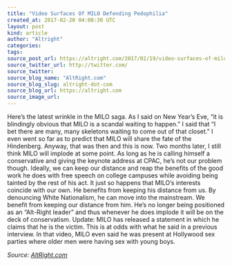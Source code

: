```yaml
---
title: "Video Surfaces Of MILO Defending Pedophilia"
created_at: 2017-02-20 04:08:30 UTC
layout: post
kind: article
author: "Altright"
categories: 
tags: 
source_post_url: https://altright.com/2017/02/19/video-surfaces-of-milo-defending-pedophilia/
source_twitter_url: http://twitter.com/
source_twitter: 
source_blog_name: "AltRight.com"
source_blog_slug: altright-dot-com
source_blog_url: https://altright.com
source_image_url: 
---
```

Here&#8217;s the latest wrinkle in the MILO saga. As I said on New Year&#8217;s Eve, &#8220;it is blindingly obvious that MILO is a scandal waiting to happen.&#8221; I said that &#8220;I bet there are many, many skeletons waiting to come out of that closet.&#8221; I even went so far as to predict that MILO will share the fate of the Hindenberg. Anyway, that was then and this is now. Two months later, I still think MILO will implode at some point. As long as he is calling himself a conservative and giving the keynote address at CPAC, he&#8217;s not our problem though. Ideally, we can keep our distance and reap the benefits of the good work he does with free speech on college campuses while avoiding being tainted by the rest of his act. It just so happens that MILO&#8217;s interests coincide with our own. He benefits from keeping his distance from us. By denouncing White Nationalism, he can move into the mainstream. We benefit from keeping our distance from him. He&#8217;s no longer being positioned as an &#8220;Alt-Right leader&#8221; and thus whenever he does implode it will be on the deck of conservatism. Update: MILO has released a statement in which he claims that he is the victim. This is at odds with what he said in a previous interview. In that video, MILO even said he was present at Hollywood sex parties where older men were having sex with young boys.<div class="">
    <i>Source: <a href="https://altright.com">AltRight.com</a></i>
</div>
